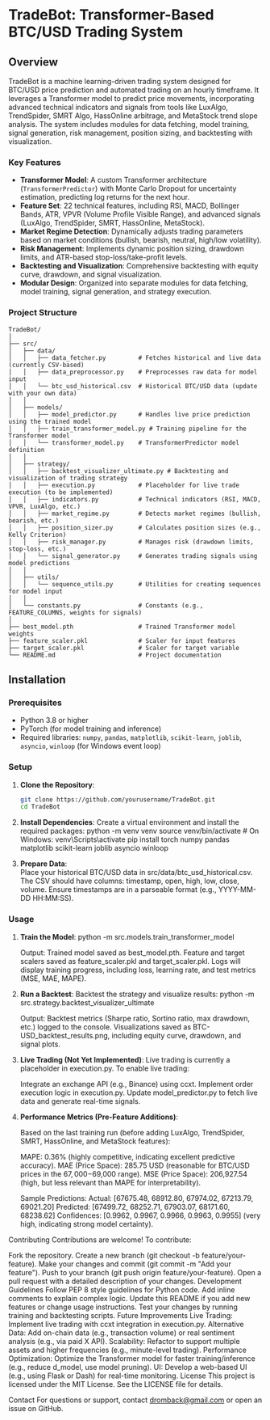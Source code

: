 # TradeBot: Transformer-Based BTC/USD Trading System

## Overview

TradeBot is a machine learning-driven trading system designed for BTC/USD price prediction and automated trading on an hourly timeframe. It leverages a Transformer model to predict price movements, incorporating advanced technical indicators and signals from tools like LuxAlgo, TrendSpider, SMRT Algo, HassOnline arbitrage, and MetaStock trend slope analysis. The system includes modules for data fetching, model training, signal generation, risk management, position sizing, and backtesting with visualization.

### Key Features

- **Transformer Model**: A custom Transformer architecture (`TransformerPredictor`) with Monte Carlo Dropout for uncertainty estimation, predicting log returns for the next hour.
- **Feature Set**: 22 technical features, including RSI, MACD, Bollinger Bands, ATR, VPVR (Volume Profile Visible Range), and advanced signals (LuxAlgo, TrendSpider, SMRT, HassOnline, MetaStock).
- **Market Regime Detection**: Dynamically adjusts trading parameters based on market conditions (bullish, bearish, neutral, high/low volatility).
- **Risk Management**: Implements dynamic position sizing, drawdown limits, and ATR-based stop-loss/take-profit levels.
- **Backtesting and Visualization**: Comprehensive backtesting with equity curve, drawdown, and signal visualization.
- **Modular Design**: Organized into separate modules for data fetching, model training, signal generation, and strategy execution.

### Project Structure
    TradeBot/
    │
    ├── src/
    │   ├── data/
    │   │   ├── data_fetcher.py         # Fetches historical and live data (currently CSV-based)
    │   │   ├── data_preprocessor.py    # Preprocesses raw data for model input
    │   │   └── btc_usd_historical.csv  # Historical BTC/USD data (update with your own data)
    │   │
    │   ├── models/
    │   │   ├── model_predictor.py      # Handles live price prediction using the trained model
    │   │   ├── train_transformer_model.py # Training pipeline for the Transformer model
    │   │   └── transformer_model.py    # TransformerPredictor model definition
    │   │
    │   ├── strategy/
    │   │   ├── backtest_visualizer_ultimate.py # Backtesting and visualization of trading strategy
    │   │   ├── execution.py            # Placeholder for live trade execution (to be implemented)
    │   │   ├── indicators.py           # Technical indicators (RSI, MACD, VPVR, LuxAlgo, etc.)
    │   │   ├── market_regime.py        # Detects market regimes (bullish, bearish, etc.)
    │   │   ├── position_sizer.py       # Calculates position sizes (e.g., Kelly Criterion)
    │   │   ├── risk_manager.py         # Manages risk (drawdown limits, stop-loss, etc.)
    │   │   └── signal_generator.py     # Generates trading signals using model predictions
    │   │
    │   ├── utils/
    │   │   └── sequence_utils.py       # Utilities for creating sequences for model input
    │   │
    │   └── constants.py                # Constants (e.g., FEATURE_COLUMNS, weights for signals)
    │
    ├── best_model.pth                  # Trained Transformer model weights
    ├── feature_scaler.pkl              # Scaler for input features
    ├── target_scaler.pkl               # Scaler for target variable
    └── README.md                       # Project documentation


## Installation

### Prerequisites

- Python 3.8 or higher
- PyTorch (for model training and inference)
- Required libraries: `numpy`, `pandas`, `matplotlib`, `scikit-learn`, `joblib`, `asyncio`, `winloop` (for Windows event loop)

### Setup

1. **Clone the Repository**:
   ```bash
   git clone https://github.com/yourusername/TradeBot.git
   cd TradeBot

2. **Install Dependencies**: Create a virtual environment and install the required packages:
   python -m venv venv
   source venv/bin/activate  # On Windows: venv\Scripts\activate
   pip install torch numpy pandas matplotlib scikit-learn joblib asyncio winloop 

3. **Prepare Data**:   
   Place your historical BTC/USD data in src/data/btc_usd_historical.csv.
   The CSV should have columns: timestamp, open, high, low, close, volume.
   Ensure timestamps are in a parseable format (e.g., YYYY-MM-DD HH:MM:SS).

### Usage

1. **Train the Model**:
   python -m src.models.train_transformer_model

   Output:
   Trained model saved as best_model.pth.
   Feature and target scalers saved as feature_scaler.pkl and target_scaler.pkl.
   Logs will display training progress, including loss, learning rate, and test metrics (MSE, MAE, MAPE).

2. **Run a Backtest**:
   Backtest the strategy and visualize results:
   python -m src.strategy.backtest_visualizer_ultimate

   Output:
   Backtest metrics (Sharpe ratio, Sortino ratio, max drawdown, etc.) logged to the console.
   Visualizations saved as BTC-USD_backtest_results.png, including equity curve, drawdown, and signal plots.

3. **Live Trading (Not Yet Implemented)**:
   Live trading is currently a placeholder in execution.py. To enable live trading:

   Integrate an exchange API (e.g., Binance) using ccxt.
   Implement order execution logic in execution.py.
   Update model_predictor.py to fetch live data and generate real-time signals.

3. **Performance Metrics (Pre-Feature Additions)**:

   Based on the last training run (before adding LuxAlgo, TrendSpider, SMRT, HassOnline, and MetaStock features):

   MAPE: 0.36% (highly competitive, indicating excellent predictive accuracy).
   MAE (Price Space): 285.75 USD (reasonable for BTC/USD prices in the $67,000-$69,000 range).
   MSE (Price Space): 206,927.54 (high, but less relevant than MAPE for interpretability).

   Sample Predictions:
   Actual: [67675.48, 68912.80, 67974.02, 67213.79, 69021.20]
   Predicted: [67499.72, 68252.71, 67903.07, 68171.60, 68238.62]
   Confidences: [0.9962, 0.9967, 0.9966, 0.9963, 0.9955] (very high, indicating strong model certainty).
   

Contributing
Contributions are welcome! To contribute:

Fork the repository.
Create a new branch (git checkout -b feature/your-feature).
Make your changes and commit (git commit -m "Add your feature").
Push to your branch (git push origin feature/your-feature).
Open a pull request with a detailed description of your changes.
Development Guidelines
Follow PEP 8 style guidelines for Python code.
Add inline comments to explain complex logic.
Update this README if you add new features or change usage instructions.
Test your changes by running training and backtesting scripts.
Future Improvements
Live Trading: Implement live trading with ccxt integration in execution.py.
Alternative Data: Add on-chain data (e.g., transaction volume) or real sentiment analysis (e.g., via paid X API).
Scalability: Refactor to support multiple assets and higher frequencies (e.g., minute-level trading).
Performance Optimization: Optimize the Transformer model for faster training/inference (e.g., reduce d_model, use model pruning).
UI: Develop a web-based UI (e.g., using Flask or Dash) for real-time monitoring.
License
This project is licensed under the MIT License. See the LICENSE file for details.

Contact
For questions or support, contact dromback@gmail.com or open an issue on GitHub.